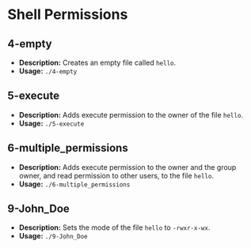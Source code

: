 # Shell Permissions

## 4-empty
- **Description:** Creates an empty file called `hello`.
- **Usage:** `./4-empty`

## 5-execute
- **Description:** Adds execute permission to the owner of the file `hello`.
- **Usage:** `./5-execute`

## 6-multiple_permissions
- **Description:** Adds execute permission to the owner and the group owner, and read permission to other users, to the file `hello`.
- **Usage:** `./6-multiple_permissions`

## 9-John_Doe
- **Description:** Sets the mode of the file `hello` to `-rwxr-x-wx`.
- **Usage:** `./9-John_Doe`
